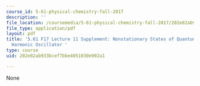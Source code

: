 ```yaml
---
course_id: 5-61-physical-chemistry-fall-2017
description: ''
file_location: /coursemedia/5-61-physical-chemistry-fall-2017/202e82ab933bcef7bbe4051030e902a1_MIT5_61F17_lec11_supp.pdf
file_type: application/pdf
layout: pdf
title: '5.61 F17 Lecture 11 Supplement: Nonstationary States of Quantum Mechanical
  Harmonic Oscillator '
type: course
uid: 202e82ab933bcef7bbe4051030e902a1

---
```

None